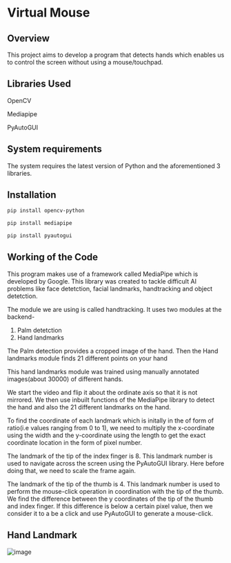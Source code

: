 
# Virtual Mouse




##  Overview
This project aims to develop a program that detects hands which enables us to control the screen without using a mouse/touchpad.
## Libraries Used
OpenCV

Mediapipe

PyAutoGUI
## System requirements

The system requires the latest version of Python and the aforementioned 3 libraries.
## Installation
```bash
pip install opencv-python
```
```bash
pip install mediapipe
```
```bash
pip install pyautogui
```
## Working of the Code
This program makes use of a framework called MediaPipe which is developed by Google. This library was created to tackle difficult AI problems like face detetction, facial landmarks, handtracking and object detetction.

The module we are using is called handtracking. It uses two modules at the backend-
1) Palm detetction
2) Hand landmarks

The Palm detection provides a cropped image of the hand. Then the Hand landmarks module finds 21 different points on your hand

This hand landmarks module was trained using manually annotated images(about 30000) of different hands.

We start the video and flip it about the ordinate axis so that it is not mirrored.
We then use inbuilt functions of the MediaPipe library to detect the hand and also the 21 different landmarks on the hand.

To find the coordinate of each landmark which is initally in the of form of ratio(i.e values ranging from 0 to 1), we need to multiply the x-coordinate using the width and the y-coordinate using the length to get the exact coordinate location in the form of pixel number.

The landmark of the tip of the index finger is 8. This landmark number is used to navigate across the screen using the PyAutoGUI library. Here before doing that, we need to scale the frame again.

The landmark of the tip of the thumb is 4. This landmark number is used to perform the mouse-click operation in coordination with the tip of the thumb. We find the difference between the y coordinates of the tip of the thumb and index finger. If this difference is below a certain pixel value, then we consider it to a be a click and use PyAutoGUI to generate a mouse-click.

## Hand Landmark 
![image](https://github.com/user-attachments/assets/2a2514a6-c17b-4e22-95ba-23e73264a621)

